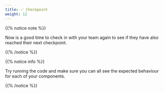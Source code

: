 ```yaml
---
title: ✅ Checkpoint
weight: 12
---
```


{{% notice note %}}

Now is a good time to check in with your team again to see if they have also reached their next checkpoint.

{{% /notice %}}

{{% notice info %}}

Try running the code and make sure you can all see the expected behaviour for each of your components.

{{% /notice %}}
